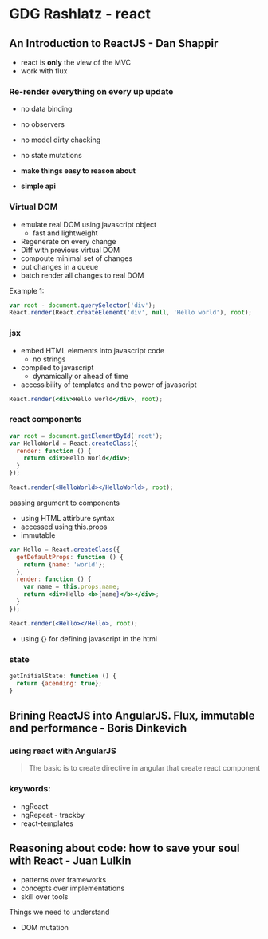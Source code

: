 # GDG Rashlatz - react

## An Introduction to ReactJS - Dan Shappir

* react is **only** the view of the MVC
* work with flux

### Re-render everything on every up update
* no data binding
* no observers
* no model dirty chacking
* no state mutations

* **make things easy to reason about**
* **simple api**

### Virtual DOM
* emulate real DOM using javascript object
  * fast and lightweight
* Regenerate on every change
* Diff with previous virtual DOM
* compoute minimal set of changes
* put changes in a queue
* batch render all changes to real DOM

Example 1:
```js
var root - document.querySelector('div');
React.render(React.createElement('div', null, 'Hello world'), root);
```

### jsx
* embed HTML elements into javascript code
  * no strings
* compiled to javascript
  * dynamically or ahead of time
* accessibility of templates and the power of javascript

```jsx
React.render(<div>Hello world</div>, root);
```

### react components

```jsx
var root = document.getElementById('root');
var HelloWorld = React.createClass({
  render: function () {
    return <div>Hello World</div>;
  }
});

React.render(<HelloWorld></HelloWorld>, root);
```

passing argument to components
* using HTML attirbure syntax
* accessed using this.props
* immutable

```jsx
var Hello = React.createClass({
  getDefaultProps: function () {
    return {name: 'world'};
  },
  render: function () {
    var name = this.props.name;
    return <div>Hello <b>{name}</b></div>;
  }
});

React.render(<Hello></Hello>, root);
```

* using {} for defining javascript in the html

### state
```jsx
getInitialState: function () {
  return {acending: true};
}
```

## Brining ReactJS into AngularJS. Flux, immutable and performance - Boris Dinkevich

### using react with AngularJS

> The basic is to create directive in angular that create react component

### keywords:
* ngReact
* ngRepeat - trackby
* react-templates

## Reasoning about code: how to save your soul with React - Juan Lulkin
* patterns over frameworks
* concepts over implementations
* skill over tools

Things we need to understand
* DOM mutation

